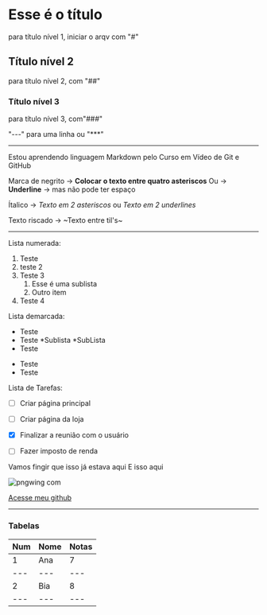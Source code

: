 # Esse é o título
para título nível 1, iniciar o arqv com "#"
## Título nível 2
para título nível 2, com "##"
### Título nível 3
para título nível 3, com"###"

"---" para uma linha ou "***"
***

Estou aprendendo linguagem Markdown pelo Curso em Vídeo de Git e GitHub

Marca de negrito -> **Colocar o texto entre quatro asteriscos**
Ou -> __Underline__ -> mas não pode ter espaço

Ítalico -> *Texto em 2 asteriscos* ou _Texto em 2 underlines_


Texto riscado -> ~Texto entre til's~

***

Lista numerada:

1. Teste
1. teste 2
1. Teste 3
    1. Esse é uma sublista
    2. Outro item
1. Teste 4

Lista demarcada:

* Teste
* Teste
   *Sublista
   *SubLista
* Teste
- Teste
- Teste

Lista de Tarefas:

- [ ] Criar página principal
- [ ] Criar página da loja
- [x] Finalizar a reunião com o usuário
- [ ] Fazer imposto de renda


Vamos fingir que isso já estava aqui
E isso aqui

![pngwing com](https://github.com/hvslucas/rep-test/assets/123264352/2e16e033-094d-4860-9fc6-9eb8ba9213a4)

[Acesse meu github](https://github/hvslucas)


***
### Tabelas


Num | Nome | Notas
---|---|---
1 | Ana | 7
---|---|---
2 | Bia | 8
---|---|---
